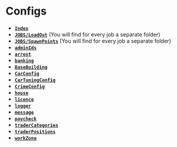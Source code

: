 # Configs

- [**`Index`**](../Readme.md)
- [**`JOBS/LoadOut`**](./job/LoadOut.md) (You will find for every job a separate folder)
- [**`JOBS/SpawnPoints`**](./job/SpawnPoints.md) (You will find for every job a separate folder)
- [**`adminIds`**](adminIds.md)
- [**`arrest`**](arrest.md)
- [**`banking`**](banking.md)
- [**`BaseBuilding`**](BaseBuilding.md)
- [**`CarConfig`**](CarConfig.md)
- [**`CarTuningConfig`**](CarTuningConfig.md)
- [**`CrimeConfig`**](CrimeConfig.md)
- [**`house`**](house.md)
- [**`licence`**](licence.md)
- [**`logger`**](logger.md)
- [**`message`**](message.md)
- [**`paycheck`**](paycheck.md)
- [**`traderCategories`**](traderCategories.md)
- [**`traderPositions`**](traderPositions.md)
- [**`workZone`**](workZone.md)
  
